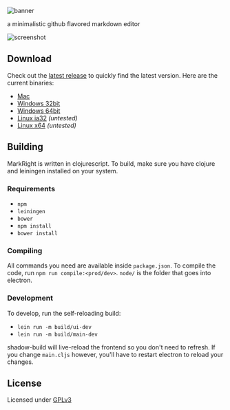 ![banner](https://raw.githubusercontent.com/dvcrn/dmedit/master/resources/markright-banner.png)

a minimalistic github flavored markdown editor

![screenshot](https://raw.githubusercontent.com/dvcrn/markright/master/resources/screenshot.png)

## Download

Check out the [latest release][1] to quickly find the latest version. 
Here are the current binaries: 

- [Mac][2]
- [Windows 32bit][3]
- [Windows 64bit][4]
- [Linux ia32][5] _(untested)_
- [Linux x64][6] _(untested)_

## Building

MarkRight is written in clojurescript. To build, make sure you have clojure and leiningen installed on your system. 

### Requirements

- `npm`
- `leiningen`
- `bower`
- `npm install`
- `bower install`

### Compiling
All commands you need are available inside `package.json`. To compile the code, run `npm run compile:<prod/dev>`. `node/` is the folder that goes into electron.

### Development

To develop, run the self-reloading build:

- `lein run -m build/ui-dev`
- `lein run -m build/main-dev`

shadow-build will live-reload the frontend so you don't need to refresh. If you change `main.cljs` however, you'll have to restart electron to reload your changes.

## License

Licensed under [GPLv3][7]

[1]: https://github.com/dvcrn/markright/releases/latest/
[2]: https://github.com/dvcrn/markright/releases/download/0.1.3/MarkRight_Mac.dmg
[3]: https://github.com/dvcrn/markright/releases/download/0.1.3/MarkRight_Windows32.exe
[4]: https://github.com/dvcrn/markright/releases/download/0.1.3/MarkRight_Windows64.exe
[5]: https://github.com/dvcrn/markright/releases/download/0.1.3/MarkRight_Linux_ia32.zip
[6]: https://github.com/dvcrn/markright/releases/download/0.1.3/MarkRight_Linux_x64.zip
[7]: http://www.gnu.org/licenses/gpl-3.0.txt
